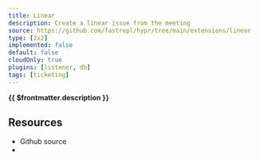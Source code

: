 ```yaml
---
title: Linear
description: Create a linear issue from the meeting
source: https://github.com/fastrepl/hypr/tree/main/extensions/linear
type: [2x2]
implemented: false
default: false
cloudOnly: true
plugins: [listener, db]
tags: [ticketing]
---
```

<TitleWithContributors :title="$frontmatter.title" />

**{{ $frontmatter.description }}**

<ExtensionTags :frontmatter="$frontmatter" />

## Resources

<ul>
  <li><a :href="$frontmatter.source">Github source</a></li>
  <li v-for="plugin in $frontmatter.plugins"><PluginLink :plugin /></li>
</ul>
